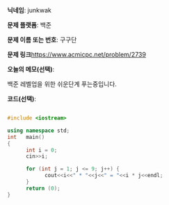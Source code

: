 **닉네임**: junkwak

**문제 플랫폼**: 백준

**문제 이름 또는 번호**: 구구단


**문제 링크**https://www.acmicpc.net/problem/2739

**오늘의 메모(선택)**: 

백준 레벨업을 위한 쉬운단계 푸는중입니다.


**코드(선택)**:

```cpp

#include <iostream>

using namespace std;
int   main()
{
      int i = 0;
      cin>>i;

      for (int j = 1; j <= 9; j++) {
            cout<<i<<" * "<<j<<" = "<<i * j<<endl;
      }
      return (0);
}

